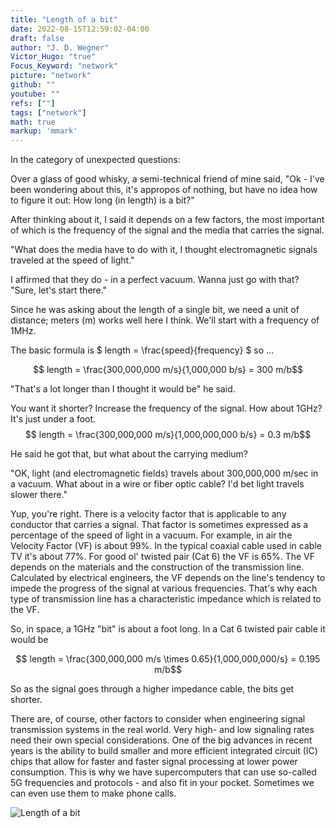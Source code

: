 ```yaml
---
title: "Length of a bit"
date: 2022-08-15T12:59:02-04:00
draft: false
author: "J. D. Wegner"
Victor_Hugo: "true"
Focus_Keyword: "network"
picture: "network"
github: ""
youtube: ""
refs: [""]
tags: ["network"]
math: true
markup: 'mmark'
---
```

In the category of unexpected questions:

Over a glass of good whisky, a semi-technical friend of mine said, "Ok - I've been wondering about this, it's appropos of nothing, but 
have no idea how to figure it out: How long (in length) is a bit?"

After thinking about it, I said it depends on a few factors, the most important of which is the frequency of the signal and the media that carries the signal. 

"What does the media have to do with it, I thought electromagnetic signals traveled at the speed of light." 

I affirmed that they do - in a perfect vacuum. Wanna just go with that?  "Sure, let's start there."

Since he was asking about the length of a single bit, we need a unit of distance; meters (m) works well here I think. We'll start with a frequency of 1MHz. 

The basic formula is $ length = \frac{speed}{frequency} $ so ...

$$ length = \frac{300,000,000 m/s}{1,000,000 b/s} = 300 m/b$$


"That's a lot longer than I thought it would be" he said.  

You want it shorter?  Increase the frequency of the signal. How about 1GHz?  It's just under a foot.
$$ length = \frac{300,000,000 m/s}{1,000,000,000 b/s} = 0.3 m/b$$

He said he got that, but what about the carrying medium? 

"OK, light (and electromagnetic fields) travels about 300,000,000 m/sec in a vacuum. What about in a wire or fiber optic cable? I'd bet light travels slower there."

Yup, you're right.  There is a velocity factor that is applicable to any conductor that carries a signal. That factor is sometimes expressed as a percentage of the speed of light in a vacuum.  For example, in air the Velocity Factor (VF) is about 99%. In the typical coaxial cable used in cable TV it's about 77%. 
For good ol' twisted pair (Cat 6) the VF is 65%. The VF depends on the materials and the construction of the transmission line.  Calculated by electrical 
engineers, the VF depends on the line's tendency to impede the progress of the signal at various frequencies. That's why each type of transmission line has a characteristic impedance which is related to the VF.

So, in space, a 1GHz "bit" is about a foot long.  In a Cat 6 twisted pair cable it would be

$$ length = \frac{300,000,000 m/s \times 0.65}{1,000,000,000/s} = 0.195 m/b$$

So as the signal goes through a higher impedance cable, the bits get shorter.

There are, of course, other factors to consider when engineering signal transmission systems in the real world.  Very high- and low signaling rates need their own special considerations.  One of the big advances in recent years is the ability to build smaller and more efficient integrated circuit (IC) chips that allow for faster and faster signal processing at lower power consumption. This is why we have supercomputers that can use so-called 5G frequencies and protocols - and also fit in your pocket.  Sometimes we can even use them to make phone calls.

![Length of a bit](/lengthofbit.png)